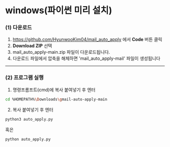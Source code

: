 # windows(파이썬 미리 설치)

### (1) 다운로드

1. https://github.com/HyunwooKim04/mail_auto_apply 에서 **Code** 버튼 클릭
2. **Download ZIP** 선택
3. mail_auto_apply-main.zip 파일이 다운로드됩니다.
4. 다운로드 파일에서 압축을 해체하면 'mail_auto_apply-mail' 파일이 생성됩니다

---

### (2) 프로그램 실행

1. 명령프롬프트(cmd)에 복사 붙여넣기 후 엔터
```bash
cd %HOMEPATH%\Downloads\gmail-auto-apply-main
```

2. 복사 붙여넣기 후 엔터
```bash
python3 auto_apply.py
```
혹은
```bash
python auto_apply.py
```
